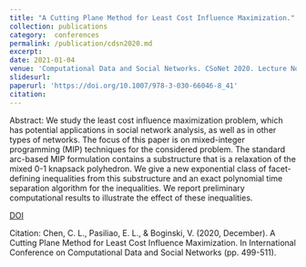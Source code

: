 ```yaml
---
title: "A Cutting Plane Method for Least Cost Influence Maximization."
collection: publications
category:  conferences
permalink: /publication/cdsn2020.md
excerpt: 
date: 2021-01-04
venue: 'Computational Data and Social Networks. CSoNet 2020. Lecture Notes in Computer Science, vol 12575. Springer, Cham, 2020.'
slidesurl:
paperurl: 'https://doi.org/10.1007/978-3-030-66046-8_41'
citation: 
---
```


Abstract: We study the least cost influence maximization problem, which has potential applications in social network analysis, as well as in other types of networks. The focus of this paper is on mixed-integer programming (MIP) techniques for the considered problem. The standard arc-based MIP formulation contains a substructure that is a relaxation of the mixed 0-1 knapsack polyhedron. We give a new exponential class of facet-defining inequalities from this substructure and an exact polynomial time separation algorithm for the inequalities. We report preliminary computational results to illustrate the effect of these inequalities.

[DOI](https://doi.org/10.1007/978-3-030-66046-8_41)

Citation: Chen, C. L., Pasiliao, E. L., & Boginski, V. (2020, December). A Cutting Plane Method for Least Cost Influence Maximization. In International Conference on Computational Data and Social Networks (pp. 499-511).